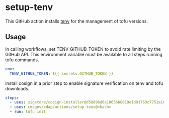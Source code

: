 # setup-tenv

This GitHub action installs [tenv](https://github.com/tofuutils/tenv) for the management of tofu versions.

## Usage

In calling workflows, set TENV_GITHUB_TOKEN to avoid rate limiting by the GitHub API. This environment variable must be available to all steps running tofu commands.

```yaml
env:
  TENV_GITHUB_TOKEN: ${{ secrets.GITHUB_TOKEN }}
```

Install cosign in a prior step to enable signature verification on tenv and tofu downloads.

```yaml
steps:
  - uses: sigstore/cosign-installer@d58896d6a1865668819e1d91763c7751a165e159 # v3.9.2
  - uses: cmsgov/cdap/actions/setup-tenv@<hash>
  - run: tofu init
```

